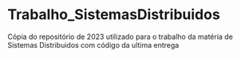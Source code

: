 # Trabalho_SistemasDistribuidos
Cópia do repositório de 2023 utilizado para o trabalho da matéria de Sistemas Distribuidos com código da ultima entrega
